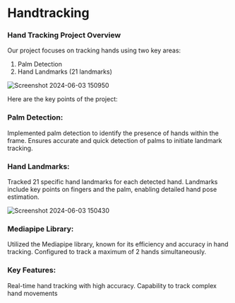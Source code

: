 # Handtracking 
### Hand Tracking Project Overview

Our project focuses on tracking hands using two key areas:

1. Palm Detection
2. Hand Landmarks (21 landmarks)

![Screenshot 2024-06-03 150950](https://github.com/nishantsingha13/Handtracking-/assets/103675762/45547c62-d736-4c95-a350-58d169fb9a81)

Here are the key points of the project:

### Palm Detection:
Implemented palm detection to identify the presence of hands within the frame.
Ensures accurate and quick detection of palms to initiate landmark tracking.

### Hand Landmarks:
Tracked 21 specific hand landmarks for each detected hand.
Landmarks include key points on fingers and the palm, enabling detailed hand pose estimation.

![Screenshot 2024-06-03 150430](https://github.com/nishantsingha13/Handtracking-/assets/103675762/88d4e43c-bf59-4ad2-8655-92dd169fc98c)


### Mediapipe Library:
Utilized the Mediapipe library, known for its efficiency and accuracy in hand tracking.
Configured to track a maximum of 2 hands simultaneously.

### Key Features:
Real-time hand tracking with high accuracy.
Capability to track complex hand movements 

